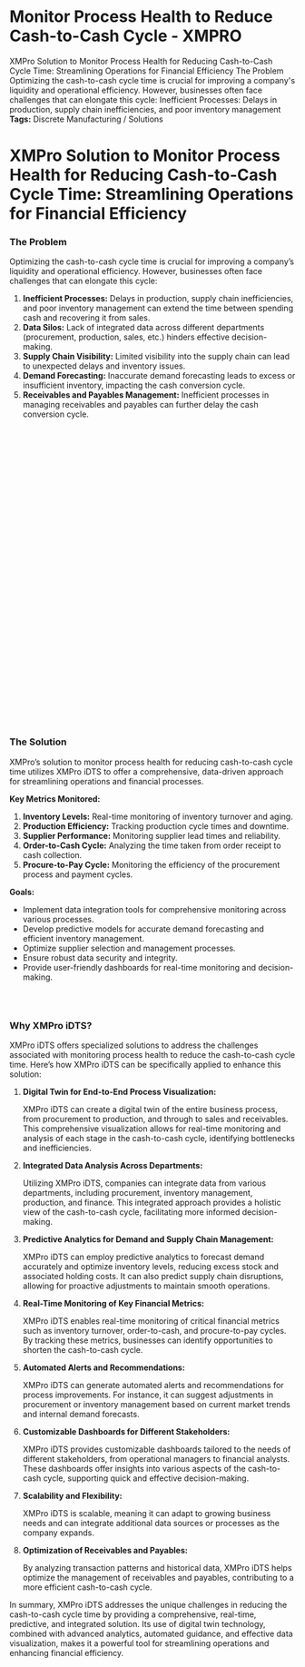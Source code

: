 # Monitor Process Health to Reduce Cash-to-Cash Cycle - XMPRO


<div class="portfolio-top">

<div class="row page-wrapper">

<div class="large-12 col mb-0 pb-0">

<div class="portfolio-summary entry-summary">

<div class="row">

<div class="col col-fit pb-0">
XMPro Solution to Monitor Process Health for Reducing Cash-to-Cash Cycle Time: Streamlining Operations for Financial Efficiency The Problem Optimizing the cash-to-cash cycle time is crucial for improving a company's liquidity and operational efficiency. However, businesses often face challenges that can elongate this cycle: Inefficient Processes: Delays in production, supply chain inefficiencies, and poor inventory management

<div class="item-tags is-small uppercase bt pb-half pt-half">
<strong>Tags:</strong>
Discrete Manufacturing / Solutions </div>
</div>
</div>
</div>
</div>
</div>

<div id="portfolio-content" role="main">

<div class="portfolio-inner">

<div class="row" id="row-243204046">

<div class="col small-12 large-12" id="col-477096836">

<div class="col-inner">
<h1>XMPro Solution to Monitor Process Health for Reducing Cash-to-Cash Cycle Time: Streamlining Operations for Financial Efficiency</h1>
</div>
</div>
</div>

<div class="row" id="row-1234464342">

<div class="col medium-6 small-12 large-6" id="col-64668462">

<div class="col-inner">
<h3>The Problem</h3>
<p>Optimizing the cash-to-cash cycle time is crucial for improving a company’s liquidity and operational efficiency. However, businesses often face challenges that can elongate this cycle:</p>
<ol>
<li><strong>Inefficient Processes:</strong> Delays in production, supply chain inefficiencies, and poor inventory management can extend the time between spending cash and recovering it from sales.</li>
<li><strong>Data Silos:</strong> Lack of integrated data across different departments (procurement, production, sales, etc.) hinders effective decision-making.</li>
<li><strong>Supply Chain Visibility:</strong> Limited visibility into the supply chain can lead to unexpected delays and inventory issues.</li>
<li><strong>Demand Forecasting:</strong> Inaccurate demand forecasting leads to excess or insufficient inventory, impacting the cash conversion cycle.</li>
<li><strong>Receivables and Payables Management:</strong> Inefficient processes in managing receivables and payables can further delay the cash conversion cycle.</li>
</ol>
</div>
</div>

<div class="col medium-6 small-12 large-6" id="col-1617795724">

<div class="col-inner">

<div class="banner has-hover" id="banner-855451779">

<div class="banner-inner fill">

<div class="banner-bg fill">

<div class="bg fill bg-fill"></div>
</div>

<div class="banner-layers container">

<div class="fill banner-link"></div>

<div class="text-box banner-layer x50 md-x50 lg-x50 y50 md-y50 lg-y50 res-text" id="text-box-1793112551">

<div class="text-box-content text dark">

<div class="text-inner text-center">
</div>
</div>
<style>
#text-box-1793112551 {
  width: 60%;
}
#text-box-1793112551 .text-box-content {
  font-size: 100%;
}
</style>
</div>
</div>
</div>
<style>
#banner-855451779 {
  padding-top: 522px;
}
#banner-855451779 .bg.bg-loaded {
  background-image: url(https://xmpro.com/wp-content/uploads/2020/04/19.jpg);
}
#banner-855451779 .bg {
  background-position: 4% 12%;
}
</style>
</div>
</div>
</div>
</div>

<div class="row" id="row-613233781">

<div class="col small-12 large-12" id="col-1546343960">

<div class="col-inner">
<h3>The Solution</h3>
<p>XMPro’s solution to monitor process health for reducing cash-to-cash cycle time utilizes XMPro iDTS to offer a comprehensive, data-driven approach for streamlining operations and financial processes.</p>
<p><strong>Key Metrics Monitored:</strong></p>
<ol>
<li><strong>Inventory Levels:</strong> Real-time monitoring of inventory turnover and aging.</li>
<li><strong>Production Efficiency:</strong> Tracking production cycle times and downtime.</li>
<li><strong>Supplier Performance:</strong> Monitoring supplier lead times and reliability.</li>
<li><strong>Order-to-Cash Cycle:</strong> Analyzing the time taken from order receipt to cash collection.</li>
<li><strong>Procure-to-Pay Cycle:</strong> Monitoring the efficiency of the procurement process and payment cycles.</li>
</ol>
<p><strong>Goals:</strong></p>
<ul>
<li>Implement data integration tools for comprehensive monitoring across various processes.</li>
<li>Develop predictive models for accurate demand forecasting and efficient inventory management.</li>
<li>Optimize supplier selection and management processes.</li>
<li>Ensure robust data security and integrity.</li>
<li>Provide user-friendly dashboards for real-time monitoring and decision-making.</li>
</ul>

<div class="gap-element clearfix" id="gap-943578863" style="display:block; height:auto;">
<style>
#gap-943578863 {
  padding-top: 30px;
}
</style>
</div>
<h3>Why XMPro iDTS?</h3>
<p>XMPro iDTS offers specialized solutions to address the challenges associated with monitoring process health to reduce the cash-to-cash cycle time. Here’s how XMPro iDTS can be specifically applied to enhance this solution:</p>
<ol>
<li>
<p><strong>Digital Twin for End-to-End Process Visualization:</strong></p>
<p>XMPro iDTS can create a digital twin of the entire business process, from procurement to production, and through to sales and receivables. This comprehensive visualization allows for real-time monitoring and analysis of each stage in the cash-to-cash cycle, identifying bottlenecks and inefficiencies.</p></li>
<li>
<p><strong>Integrated Data Analysis Across Departments:</strong></p>
<p>Utilizing XMPro iDTS, companies can integrate data from various departments, including procurement, inventory management, production, and finance. This integrated approach provides a holistic view of the cash-to-cash cycle, facilitating more informed decision-making.</p></li>
<li>
<p><strong>Predictive Analytics for Demand and Supply Chain Management:</strong></p>
<p>XMPro iDTS can employ predictive analytics to forecast demand accurately and optimize inventory levels, reducing excess stock and associated holding costs. It can also predict supply chain disruptions, allowing for proactive adjustments to maintain smooth operations.</p></li>
<li>
<p><strong>Real-Time Monitoring of Key Financial Metrics:</strong></p>
<p>XMPro iDTS enables real-time monitoring of critical financial metrics such as inventory turnover, order-to-cash, and procure-to-pay cycles. By tracking these metrics, businesses can identify opportunities to shorten the cash-to-cash cycle.</p></li>
<li>
<p><strong>Automated Alerts and Recommendations:</strong></p>
<p>XMPro iDTS can generate automated alerts and recommendations for process improvements. For instance, it can suggest adjustments in procurement or inventory management based on current market trends and internal demand forecasts.</p></li>
<li>
<p><strong>Customizable Dashboards for Different Stakeholders:</strong></p>
<p>XMPro iDTS provides customizable dashboards tailored to the needs of different stakeholders, from operational managers to financial analysts. These dashboards offer insights into various aspects of the cash-to-cash cycle, supporting quick and effective decision-making.</p></li>
<li>
<p><strong>Scalability and Flexibility:</strong></p>
<p>XMPro iDTS is scalable, meaning it can adapt to growing business needs and can integrate additional data sources or processes as the company expands.</p></li>
<li>
<p><strong>Optimization of Receivables and Payables:</strong></p>
<p>By analyzing transaction patterns and historical data, XMPro iDTS helps optimize the management of receivables and payables, contributing to a more efficient cash-to-cash cycle.</p></li>
</ol>
<p>In summary, XMPro iDTS addresses the unique challenges in reducing the cash-to-cash cycle time by providing a comprehensive, real-time, predictive, and integrated solution. Its use of digital twin technology, combined with advanced analytics, automated guidance, and effective data visualization, makes it a powerful tool for streamlining operations and enhancing financial efficiency.</p>
</div>
</div>
</div>

<div class="gap-element clearfix" id="gap-1386004169" style="display:block; height:auto;">
<style>
#gap-1386004169 {
  padding-top: 30px;
}
</style>
</div>
</div>
</div>
</div>